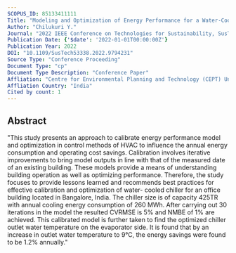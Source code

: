 ```yaml
---
SCOPUS_ID: 85133411111
Title: "Modeling and Optimization of Energy Performance for a Water-Cooled Chiller Plant deployed in Multi-story Office Building"
Author: "Chilukuri Y."
Journal: "2022 IEEE Conference on Technologies for Sustainability, SusTech 2022"
Publication Date: {'$date': '2022-01-01T00:00:00Z'}
Publication Year: 2022
DOI: "10.1109/SusTech53338.2022.9794231"
Source Type: "Conference Proceeding"
Document Type: "cp"
Document Type Description: "Conference Paper"
Affliation: "Centre for Environmental Planning and Technology (CEPT) University"
Affliation Country: "India"
Cited by count: 1
---
```


## Abstract
"This study presents an approach to calibrate energy performance model and optimization in control methods of HVAC to influence the annual energy consumption and operating cost savings. Calibration involves iterative improvements to bring model outputs in line with that of the measured date of an existing building. These models provide a means of understanding building operation as well as optimizing performance. Therefore, the study focuses to provide lessons learned and recommends best practices for effective calibration and optimization of water- cooled chiller for an office building located in Bangalore, India. The chiller size is of capacity 425TR with annual cooling energy consumption of 260 MWh. After carrying out 30 iterations in the model the resulted CVRMSE is 5% and NMBE of 1% are achieved. This calibrated model is further taken to find the optimized chiller outlet water temperature on the evaporator side. It is found that by an increase in outlet water temperature to 9°C, the energy savings were found to be 1.2% annually."
